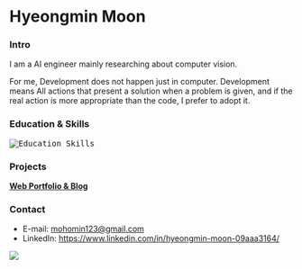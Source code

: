 # Hyeongmin Moon

### Intro
I am a AI engineer mainly researching about computer vision.

For me, Development does not happen just in computer. Development means All actions that present a solution when a problem is given, and if the real action is more appropriate than the code, I prefer to adopt it.

### Education & Skills
<kbd>![Education_Skills](https://user-images.githubusercontent.com/32811724/206066611-3231bdd2-fa7c-4699-86c7-8f07c185af70.png)</kbd>

### Projects
**[Web Portfolio & Blog](https://hyeongminmoon.github.io/)**

### Contact
* E-mail: mohomin123@gmail.com
* LinkedIn: https://www.linkedin.com/in/hyeongmin-moon-09aaa3164/

![](https://leetcard.jacoblin.cool/HyeongminMoon?ext=activity)
